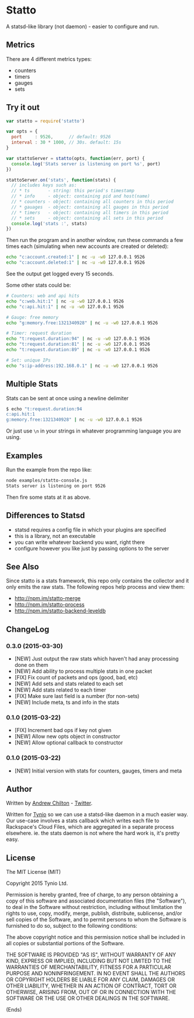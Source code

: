 # Statto #

A statsd-like library (not daemon) - easier to configure and run.

## Metrics ##

There are 4 different metrics types:

* counters
* timers
* gauges
* sets

## Try it out ##

```js
var statto = require('statto')

var opts = {
  port     : 9526,      // default: 9526
  interval : 30 * 1000, // 30s. default: 15s
}

var stattoServer = statto(opts, function(err, port) {
  console.log('Stats server is listening on port %s', port)
})

stattoServer.on('stats', function(stats) {
  // includes keys such as:
  // * ts       - string: this period's timestamp
  // * info     - object: containing pid and host(name)
  // * counters - object: containing all counters in this period
  // * gauages  - object: containing all gauges in this period
  // * timers   - object: containing all timers in this period
  // * sets     - object: containing all sets in this period
  console.log('stats :', stats)
})
```

Then run the program and in another window, run these commands a few times each (simulating when new accounts are
created or deleted):

```sh
echo "c:account.created:1" | nc -u -w0 127.0.0.1 9526
echo "c:account.deleted:1" | nc -u -w0 127.0.0.1 9526
```

See the output get logged every 15 seconds.

Some other stats could be:

```sh
# Counters: web and api hits
echo "c:web.hit:1" | nc -u -w0 127.0.0.1 9526
echo "c:api.hit:1" | nc -u -w0 127.0.0.1 9526

# Gauge: free memory
echo "g:memory.free:1321340928" | nc -u -w0 127.0.0.1 9526

# Timer: request duration
echo "t:request.duration:94" | nc -u -w0 127.0.0.1 9526
echo "t:request.duration:81" | nc -u -w0 127.0.0.1 9526
echo "t:request.duration:89" | nc -u -w0 127.0.0.1 9526

# Set: unique IPs
echo "s:ip-address:192.168.0.1" | nc -u -w0 127.0.0.1 9526
```

## Multiple Stats ##

Stats can be sent at once using a newline delimiter

```sh
$ echo "t:request.duration:94
c:api.hit:1
g:memory.free:1321340928" | nc -u -w0 127.0.0.1 9526
```

Or just use `\n` in your strings in whatever programming language you are using.

## Examples ##

Run the example from the repo like:

```sh
node examples/statto-console.js
Stats server is listening on port 9526
```

Then fire some stats at it as above.

## Differences to Statsd ##

* statsd requires a config file in which your plugins are specified
* this is a library, not an executable
* you can write whatever backend you want, right there
* configure however you like just by passing options to the server

## See Also ##

Since statto is a stats framework, this repo only contains the collector and it only emits the raw stats. The following
repos help process and view them:

* http://npm.im/statto-merge
* http://npm.im/statto-process
* http://npm.im/statto-backend-leveldb

## ChangeLog ##

### 0.3.0 (2015-03-30) ###

* [NEW] Just output the raw stats which haven't had anay processing done on them
* [NEW] Add ability to process multiple stats in one packet
* [FIX] Fix count of packets and ops (good, bad, etc)
* [NEW] Add sets and stats related to each set
* [NEW] Add stats related to each timer
* [FIX] Make sure last field is a number (for non-sets)
* [NEW] Include meta, ts and info in the stats

### 0.1.0 (2015-03-22) ###

* [FIX] Increment bad ops if key not given
* [NEW] Allow new opts object in constructor
* [NEW] Allow optional callback to constructor

### 0.1.0 (2015-03-22) ###

* [NEW] Initial version with stats for counters, gauges, timers and meta

## Author ##

Written by [Andrew Chilton](http://chilts.org/) - [Twitter](https://twitter.com/andychilton).

Written for [Tynio](https://tyn.io/) so we can use a statsd-like daemon in a much easier way. Our use-case involves a
stats callback which writes each file to Rackspace's Cloud Files, which are aggregated in a separate process elsewhere.
ie. the stats daemon is not where the hard work is, it's pretty easy.

## License ##

The MIT License (MIT)

Copyright 2015 Tynio Ltd.

Permission is hereby granted, free of charge, to any person obtaining a copy of this software and associated
documentation files (the "Software"), to deal in the Software without restriction, including without limitation the
rights to use, copy, modify, merge, publish, distribute, sublicense, and/or sell copies of the Software, and to permit
persons to whom the Software is furnished to do so, subject to the following conditions:

The above copyright notice and this permission notice shall be included in all copies or substantial portions of the
Software.

THE SOFTWARE IS PROVIDED "AS IS", WITHOUT WARRANTY OF ANY KIND, EXPRESS OR IMPLIED, INCLUDING BUT NOT LIMITED TO THE
WARRANTIES OF MERCHANTABILITY, FITNESS FOR A PARTICULAR PURPOSE AND NONINFRINGEMENT. IN NO EVENT SHALL THE AUTHORS OR
COPYRIGHT HOLDERS BE LIABLE FOR ANY CLAIM, DAMAGES OR OTHER LIABILITY, WHETHER IN AN ACTION OF CONTRACT, TORT OR
OTHERWISE, ARISING FROM, OUT OF OR IN CONNECTION WITH THE SOFTWARE OR THE USE OR OTHER DEALINGS IN THE SOFTWARE.

(Ends)
